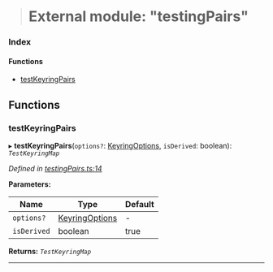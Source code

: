> # External module: "testingPairs"

### Index

#### Functions

* [testKeyringPairs](_testingpairs_.md#testkeyringpairs)

## Functions

###  testKeyringPairs

▸ **testKeyringPairs**(`options?`: [KeyringOptions](_types_.md#keyringoptions), `isDerived`: boolean): *`TestKeyringMap`*

*Defined in [testingPairs.ts:14](https://github.com/polkadot-js/common/blob/0021731/packages/keyring/src/testingPairs.ts#L14)*

**Parameters:**

Name | Type | Default |
------ | ------ | ------ |
`options?` | [KeyringOptions](_types_.md#keyringoptions) | - |
`isDerived` | boolean | true |

**Returns:** *`TestKeyringMap`*

___
